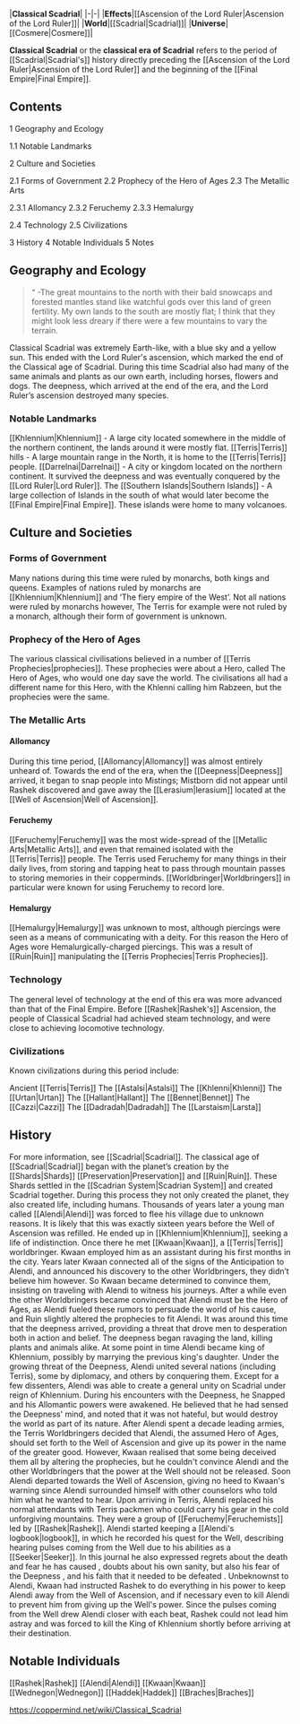 |**Classical Scadrial**|
|-|-|
|**Effects**|[[Ascension of the Lord Ruler\|Ascension of the Lord Ruler]]|
|**World**|[[Scadrial\|Scadrial]]|
|**Universe**|[[Cosmere\|Cosmere]]|

**Classical Scadrial** or the **classical era of Scadrial** refers to the period of [[Scadrial\|Scadrial's]] history directly preceding the [[Ascension of the Lord Ruler\|Ascension of the Lord Ruler]] and the beginning of the [[Final Empire\|Final Empire]].

## Contents

1 Geography and Ecology

1.1 Notable Landmarks


2 Culture and Societies

2.1 Forms of Government
2.2 Prophecy of the Hero of Ages
2.3 The Metallic Arts

2.3.1 Allomancy
2.3.2 Feruchemy
2.3.3 Hemalurgy


2.4 Technology
2.5 Civilizations


3 History
4 Notable Individuals
5 Notes


## Geography and Ecology
>“
\-The great mountains to the north  with their bald snowcaps and forested mantles  stand like watchful gods over this land of green fertility. My own lands to the south are mostly flat; I think that they might look less dreary if there were a few mountains to vary the terrain.


Classical Scadrial was extremely Earth-like, with a blue sky and a yellow sun. This ended with the Lord Ruler's ascension, which marked the end of the Classical age of Scadrial.
During this time Scadrial also had many of the same animals and plants as our own earth, including horses, flowers and dogs. The deepness, which arrived at the end of the era, and the Lord Ruler’s ascension destroyed many species.

### Notable Landmarks
[[Khlennium\|Khlennium]] - A large city located somewhere in the middle of the northern continent, the lands around it were mostly flat.
[[Terris\|Terris]] hills - A large mountain range in the North, it is home to the [[Terris\|Terris]] people.
[[Darrelnai\|Darrelnai]] - A city or kingdom located on the northern continent. It survived the deepness and was eventually conquered by the [[Lord Ruler\|Lord Ruler]].
The [[Southern Islands\|Southern Islands]] - A large collection of Islands in the south of what would later become the [[Final Empire\|Final Empire]]. These islands were home to many volcanoes.
## Culture and Societies
### Forms of Government
Many nations during this time were ruled by monarchs, both kings and queens. Examples of nations ruled by monarchs are [[Khlennium\|Khlennium]] and ‘The fiery empire of the West’. Not all nations were ruled by monarchs however, The Terris for example were not ruled by a monarch, although their form of government is unknown.

### Prophecy of the Hero of Ages
The various classical civilisations believed in a number of [[Terris Prophecies\|prophecies]]. These prophecies were about a Hero, called The Hero of Ages, who would one day save the world. The civilisations all had a different name for this Hero, with the Khlenni calling him Rabzeen, but the prophecies were the same.

### The Metallic Arts
#### Allomancy
During this time period, [[Allomancy\|Allomancy]] was almost entirely unheard of. Towards the end of the era, when the [[Deepness\|Deepness]] arrived, it began to snap people into Mistings; Mistborn did not appear until Rashek discovered and gave away the [[Lerasium\|lerasium]] located at the [[Well of Ascension\|Well of Ascension]].

#### Feruchemy
[[Feruchemy\|Feruchemy]] was the most wide-spread of the [[Metallic Arts\|Metallic Arts]], and even that remained isolated with the [[Terris\|Terris]] people. The Terris used Feruchemy for many things in their daily lives, from storing and tapping heat to pass through mountain passes to storing memories in their copperminds. [[Worldbringer\|Worldbringers]] in particular were known for using Feruchemy to record lore.

#### Hemalurgy
[[Hemalurgy\|Hemalurgy]] was unknown to most, although piercings were seen as a means of communicating with a deity. For this reason the Hero of Ages wore Hemalurgically-charged piercings. This was a result of [[Ruin\|Ruin]] manipulating the [[Terris Prophecies\|Terris Prophecies]].

### Technology
The general level of technology at the end of this era was more advanced than that of the Final Empire. Before [[Rashek\|Rashek's]] Ascension, the people of Classical Scadrial had achieved steam technology, and were close to achieving locomotive technology.

### Civilizations
Known civilizations during this period include:


Ancient [[Terris\|Terris]]
The [[Astalsi\|Astalsi]]
The [[Khlenni\|Khlenni]]
The [[Urtan\|Urtan]]
The [[Hallant\|Hallant]]
The [[Bennet\|Bennet]]
The [[Cazzi\|Cazzi]]
The [[Dadradah\|Dadradah]]
The [[Larstaism\|Larsta]]

## History
For more information, see [[Scadrial\|Scadrial]].
The classical age of [[Scadrial\|Scadrial]] began with the planet’s creation by the [[Shards\|Shards]] [[Preservation\|Preservation]] and [[Ruin\|Ruin]]. These Shards settled in the [[Scadrian System\|Scadrian System]] and created Scadrial together. During this process they not only created the planet, they also created life, including humans.
Thousands of years later a young man called [[Alendi\|Alendi]] was forced to flee his village due to unknown reasons. It is likely that this was exactly sixteen years before the Well of Ascension was refilled. He ended up in [[Khlennium\|Khlennium]], seeking a life of indistinction. Once there he met [[Kwaan\|Kwaan]], a [[Terris\|Terris]] worldbringer. Kwaan employed him as an assistant during his first months in the city. Years later Kwaan connected all of the signs of the Anticipation to Alendi, and announced his discovery to the other Worldbringers, they didn’t believe him however. So Kwaan became determined to convince them, insisting on traveling with Alendi to witness his journeys. After a while even the other Worldbringers became convinced that Alendi must be the Hero of Ages, as Alendi fueled these rumors to persuade the world of his cause, and Ruin slightly altered the prophecies to fit Alendi.
It was around this time that the deepness arrived, providing a threat that drove men to desperation both in action and belief. The deepness began ravaging the land, killing plants and animals alike.
At some point in time Alendi became king of Khlennium, possibly by marrying the previous king's daughter. Under the growing threat of the Deepness, Alendi united several nations (including Terris), some by diplomacy, and others by conquering them. Except for a few dissenters, Alendi was able to create a general unity on Scadrial under reign of Khlennium.
During his encounters with the Deepness, he Snapped and his Allomantic powers were awakened. He believed that he had sensed the Deepness' mind, and noted that it was not hateful, but would destroy the world as part of its nature. After Alendi spent a decade leading armies, the Terris Worldbringers decided that Alendi, the assumed Hero of Ages, should set forth to the Well of Ascension and give up its power in the name of the greater good. However, Kwaan realised that some being deceived them all by altering the prophecies, but he couldn't convince Alendi and the other Worldbringers that the power at the Well should not be released. Soon Alendi departed towards the Well of Ascension, giving no heed to Kwaan's warning since Alendi surrounded himself with other counselors who told him what he wanted to hear.
Upon arriving in Terris, Alendi replaced his normal attendants with Terris packmen who could carry his gear in the cold unforgiving mountains. They were a group of [[Feruchemy\|Feruchemists]] led by [[Rashek\|Rashek]]. Alendi started keeping a [[Alendi's logbook\|logbook]], in which he recorded his quest for the Well, describing hearing pulses coming from the Well due to his abilities as a [[Seeker\|Seeker]]. In this journal he also expressed regrets about the death and fear he has caused , doubts about his own sanity, but also his fear of the Deepness , and his faith that it needed to be defeated .
Unbeknownst to Alendi, Kwaan had instructed Rashek to do everything in his power to keep Alendi away from the Well of Ascension, and if necessary even to kill Alendi to prevent him from giving up the Well's power. Since the pulses coming from the Well drew Alendi closer with each beat, Rashek could not lead him astray and was forced to kill the King of Khlennium shortly before arriving at their destination.

## Notable Individuals

[[Rashek\|Rashek]]
[[Alendi\|Alendi]]
[[Kwaan\|Kwaan]]
[[Wednegon\|Wednegon]]
[[Haddek\|Haddek]]
[[Braches\|Braches]]



https://coppermind.net/wiki/Classical_Scadrial